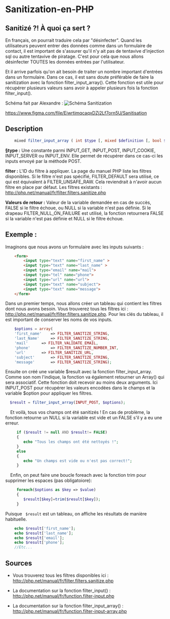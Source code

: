 # Sanitization-en-PHP

## Sanitizé ?! À quoi ça sert ?

En français, on pourrait traduire cela par "désinfecter". Quand les utilisateurs peuvent entrer des données comme dans un formulaire de contact, il est important de s'assurer qu'il n'y ait pas de tentavive d'injection sql ou autre tentavive de piratage. C'est pour cela que nous allons désinfecter TOUTES les données entrées par l'utilisateur. 

Et il arrive parfois qu'on ait besoin de traiter un nombre important d'entrées dans un formulaire. Dans ce cas, il est sans doute préférable de faire la sanitization avec la fonction filter_input_array(). Cette fonction est utile pour récupérer plusieurs valeurs sans avoir à appeler plusieurs fois la fonction filter_input().

Schéma fait par Alexandre :
![Schéma Sanitization](https://github.com/LudovicPatho/Sanitization-en-PHP/blob/master/Sanitisation.png)


https://www.figma.com/file/EiwrtimqcaqxDZj2Lf7orn5U/Sanitisation

## Description 

```php
    mixed filter_input_array ( int $type [, mixed $definition [, bool $add_empty = true ]] )
```

**§type :**
Une constante parmi INPUT_GET, INPUT_POST, INPUT_COOKIE, INPUT_SERVER ou INPUT_ENV. Elle permet de récupérer dans ce cas-ci les inputs envoyé par la méthode POST.

**filter :**
L'ID du filtre à appliquer. La page du manuel PHP liste les filtres disponibles. Si le filtre n'est pas spécifié, FILTER_DEFAULT sera utilisé, ce qui est équivalent à FILTER_UNSAFE_RAW. Cela reviendrait à n'avoir aucun filtre en place par défaut. Les filtres existants : http://php.net/manual/fr/filter.filters.sanitize.php

**Valeurs de retour :**
Valeur de la variable demandée en cas de succès, FALSE si le filtre échoue, ou NULL si la variable n'est pas définie. Si le drapeau FILTER_NULL_ON_FAILURE est utilisé, la fonction retournera FALSE si la variable n'est pas définie et NULL si le filtre échoue.
    
## Exemple :
Imaginons que nous avons un formulaire avec les inputs suivants :
```html
    <form>
		<input type="text" name="first_name" >
		<input type="text" name="last_name" >
		<input type="email" name="mail">
		<input type="tel" name="phone">
		<input type="url" name="url">
		<input type="text" name="subject">
		<input type="text" name="message">
    </form>
```
Dans un premier temps, nous allons créer un tableau qui contient les filtres dont nous avons besoin. Vous trouverez tous les filtres ici : http://php.net/manual/fr/filter.filters.sanitize.php. Pour les clés du tableau, il est important de conserver les noms de vos inputs. 

```php
    $options = array(
    'first_name' 	=> FILTER_SANITIZE_STRING,
    'last_Name' 	=> FILTER_SANITIZE_STRING,
    'mail' 		=> FILTER_VALIDATE_EMAIL,
    'phone' 		=> FILTER_SANITIZE_NUMBER_INT,
    'url' 		=> FILTER_SANITIZE_URL,
    'subject' 		=> FILTER_SANITIZE_STRING,
    'message' 		=> FILTER_SANITIZE_STRING);
```

Ensuite on créé une variable $result avec la fonction filter_input_array. Comme son nom l'indique, la fonction va également retourner un Array() qui sera associatif. Cette fonction doit recevoir au moins deux arguments. Ici INPUT_POST pour récupérer les valeurs encodées dans le champs et la variable $option pour appliquer les filtres.

```php  
  $result = filter_input_array(INPUT_POST, $options);  
```
    
Et voilà, tous vos champs ont été sanitizés ! En cas de problème, la fonction retourne un NULL si la variable est vide et un FALSE s'il y a eu une erreur.

```php
     if ($result != null AND $result!= FALSE) 
     {
        echo "Tous les champs ont été nettoyés !";
     } 
     else
     {
        echo "Un champs est vide ou n'est pas correct!";
     }
```
     
Enfin, on peut faire une boucle foreach avec la fonction trim pour supprimer les espaces (pas obligatoiore):  

```php     
     foreach($options as $key => $value) 
     {
        $result[$key]=trim($result[$key]);
     }
```
Puisque ``` $result``` est un tableau, on affiche les résultats de manière habituelle.

```php
	echo $result['first_name'];
	echo $result['last_name'];
	echo $result['email'];
	echo $result['phone'];
	//Etc...
```

## Sources

* Vous trouverez tous les filtres disponibles ici : http://php.net/manual/fr/filter.filters.sanitize.php

* La documentation sur la fonction filter_input() : http://php.net/manual/fr/function.filter-input.php

* La documentation sur la fonction filter_input_array() : http://php.net/manual/fr/function.filter-input-array.php
